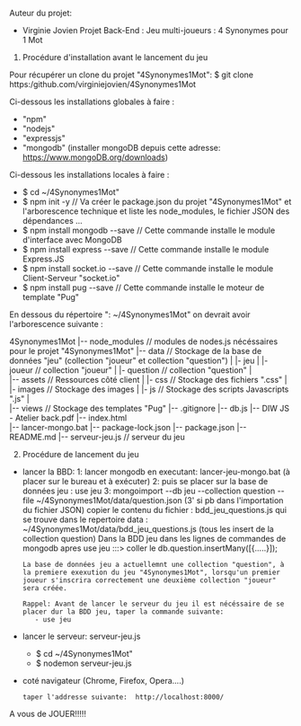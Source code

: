 Auteur du projet: 
- Virginie Jovien
Projet Back-End : Jeu multi-joueurs : 4 Synonymes pour 1 Mot 

1) Procédure d'installation avant le lancement du jeu

Pour récupérer un clone du projet "4Synonymes1Mot":
$ git clone https:/github.com/virginiejovien/4Synonymes1Mot

Ci-dessous les installations globales à faire : 
   - "npm"
   - "nodejs" 
   - "expressjs"
   - "mongodb" (installer mongoDB depuis cette adresse: https://www.mongoDB.org/downloads)

Ci-dessous les installations locales à faire : 
   - $ cd ~/4Synonymes1Mot"
   - $ npm init -y                   // Va créer le package.json du projet "4Synonymes1Mot" et l'arborescence technique                                       et liste les node_modules, le fichier JSON des dépendances ...
   - $ npm install mongodb --save     // Cette commande installe le module d'interface avec MongoDB
   - $ npm install express --save     // Cette commande installe le module Express.JS
   - $ npm install socket.io --save   // Cette commande installe le module Client-Serveur "socket.io"
   - $ npm install pug --save         // Cette commande installe le moteur de template "Pug"

En dessous du répertoire ": ~/4Synonymes1Mot"   on devrait avoir l'arborescence suivante :

  4Synonymes1Mot 
   |-- node_modules    // modules de nodes.js nécéssaires pour le projet "4Synonymes1Mot"
   |-- data           // Stockage de la base de données "jeu" (collection "joueur" et collection "question")
   |     |- jeu
   |         |- joueur       // collection "joueur"
   |         |- question     // collection  "question"
   |        
   |-- assets         // Ressources côté client
   |    |- css        // Stockage des fichiers ".css"
   |    |- images     // Stockage des images
   |    |- js         // Stockage des scripts Javascripts ".js"
   |       
   |-- views          // Stockage des templates "Pug"
   |-- .gitignore
   |-- db.js
   |-- DIW JS - Atelier back.pdf
   |-- index.html   
   |-- lancer-mongo.bat
   |-- package-lock.json
   |-- package.json 
   |-- README.md
   |-- serveur-jeu.js // serveur  du jeu 
   

2) Procédure de lancement du jeu 
  - lancer la BBD:
        1: lancer mongodb en executant: lancer-jeu-mongo.bat (à placer sur le bureau et à exécuter)
        2: puis se placer sur la base de données jeu : use jeu
        3: mongoimport --db jeu --collection question --file ~/4Synonymes1Mot/data/question.json
        (3' si pb dans l'importation du fichier JSON) copier le contenu du fichier : bdd_jeu_questions.js qui se trouve  dans le repertoire data :  ~/4Synonymes1Mot/data/bdd_jeu_questions.js (tous les insert de la collection question)
        Dans la BDD jeu dans les lignes de commandes de mongodb apres use jeu :::> coller le db.question.insertMany([{.....}]);

        La base de données jeu a actuellemnt une collection "question", à la premiere exexution du jeu "4Synonymes1Mot", lorsqu'un premier joueur s'inscrira correctement une deuxième collection "joueur" sera créée. 

        Rappel: Avant de lancer le serveur du jeu il est nécéssaire de se placer dur la BDD jeu, taper la commande suivante:
           - use jeu

  - lancer le serveur: serveur-jeu.js
       - $ cd ~/4Synonymes1Mot"
       - $ nodemon serveur-jeu.js

  - coté navigateur (Chrome, Firefox, Opera....)
 
        taper l'addresse suivante:  http://localhost:8000/

  A vous de JOUER!!!!!      
       





